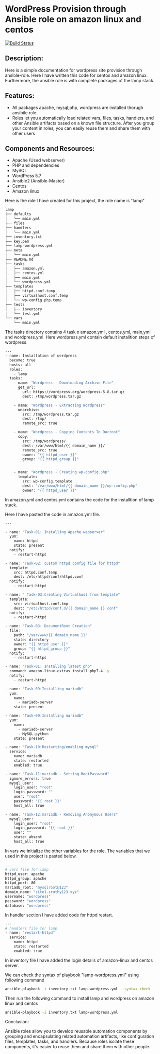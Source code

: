 
# WordPress Provision through Ansible role on  amazon linux and centos
[![Build Status](https://travis-ci.org/joemccann/dillinger.svg?branch=master)](https://travis-ci.org/joemccann/dillinger)

## Description:
Here is a simple documentation for wordpress site provision through ansible-role. Here I have written  this code for centos and amazon linux.  Furthermore, the ansible role is  with complete packages of the lamp stack.

## Features:

- All packages apache, mysql,php, wordpress are installed thorugh ansibile role.
- Roles let you automatically load related vars, files, tasks, handlers, and other Ansible artifacts based on a known file structure. After you group your content in roles, you can easily reuse them and share them with other users

## Components and Resources:
- Apache (Used webserver)
- PHP and dependencies
- MySQL
- WordPress 5.7
- Ansible2 (Ansible-Master)
- Centos
- Amazon linux

Here is the role I have created for this project, the role name is "lamp"
```sh
lamp
├── defaults
│   └── main.yml
├── files
├── handlers
│   └── main.yml
├── inventory.txt
├── key.pem
├── lamp-wordpress.yml
├── meta
│   └── main.yml
├── README.md
├── tasks
│   ├── amazon.yml
│   ├── centos.yml
│   ├── main.yml
│   └── wordpress.yml
├── templates
│   ├── httpd.conf.temp
│   ├── virtualhost.conf.temp
│   └── wp-config.php.temp
├── tests
│   ├── inventory
│   └── test.yml
└── vars
    └── main.yml
```



The tasks directory contains  4 task o amazon.yml , centos.yml, main,yml and wordpress.yml.
Here wordpress.yml contain default installtion steps of wordpress.


```sh
---
- name: Installation of wordpress
  become: true
  hosts: all
  roles:
    - lamp
  tasks:
    - name: "Wordpress - Downloading Archive File"
      get_url:
        url: https://wordpress.org/wordpress-5.8.tar.gz
        dest: /tmp/wordpress.tar.gz

    - name: "Wordpress - Extracting Wordpress"
      unarchive:
        src: /tmp/wordpress.tar.gz
        dest: /tmp/
        remote_src: true

    - name: "Wordpress - Copying Contents To Docroot"
      copy:
        src: /tmp/wordpress/
        dest: /var/www/html/{{ domain_name }}/
        remote_src: true
        owner: "{{ httpd_user }}"
        group: "{{ httpd_group }}"


    - name: "Wordpress - Creating wp-config.php"
      template:
        src: wp-config.template
        dest: "/var/www/html/{{ domain_name }}/wp-config.php"
        owner: "{{ httpd_user }}"

```
In amazon.yml and centos.yml  contains the code for the  installtion of lamp stack.

Here I have pasted the code in amazon.yml file.

```sh
---

- name: "Task-01: Installing Apache webserver"
  yum:
    name: httpd
    state: present
  notify:
    - restart-httpd

- name: "Task-02: custom httpd config file for httpd"
  template:
    src: httpd.conf.temp
    dest: /etc/httpd/conf/httpd.conf
  notify:
    - restart-httpd

- name: " Task-03:Creating Virtualhost from template"
  template:
    src: virtualhost.conf.tmp
    dest: "/etc/httpd/conf.d/{{ domain_name }}.conf"
  notify:
    - restart-httpd

- name: "Task-03: DocumentRoot Creation"
  file:
    path: "/var/www/{{ domain_name }}"
    state: directory
    owner: "{{ httpd_user }}"
    group: "{{ httpd_group }}"
  notify:
    - restart-httpd

- name: "Task-01: Installing latest php"
  command: amazon-linux-extras install php7.4 -y
  notify:
    - restart-httpd

- name: "Task-09:Installing mariadb"
  yum:
    name:
      - mariadb-server
    state: present

- name: "Task-09:Installing mariadb"
  yum:
    name:
      - mariadb-server
      - MySQL-python
    state: present

- name: "Task-10:Restarting/enabling mysql"
  service:
    name: mariadb
    state: restarted
    enabled: true

- name: "Task-11:mariadb - Setting RootPassword"
  ignore_errors: true
  mysql_user:
    login_user: "root"
    login_password: ""
    user: "root"
    password: "{{ root }}"
    host_all: true

- name: "Task-12:mariadb - Removing Anonymous Users"
  mysql_user:
    login_user: "root"
    login_password: "{{ root }}"
    user: ""
    state: absent
    host_all: true
```

In vars  we initialize the other variables for the role. The variables that we used in this project is pasted below.

```sh
---
# vars file for lamp
httpd_user: apache
httpd_group: apache
httpd_port: 80
mariadb_root: "mysqlroot@123"
domain_name: "site1.sruthy123.xyz"
username: "wordpress"
password: "wordpress"
database: "wordpress"
```

In handler section I have added code for httpd restart.

```sh
---
# handlers file for lamp
- name: "restart-httpd"
  service:
    name: httpd
    state: restarted
    enabled: true
```

In inventory file I have added the login details of  amazon-linux  and  centos server.


We can check the syntax of playbook "lamp-wordpress.yml" using  following command

```sh
ansible-playbook -i inventory.txt lamp-wordpress.yml --syntax-check
```

Then run the following command to install lamp and wordpress on amazon linux and centos

```sh
ansible-playbook -i inventory.txt lamp-wordpress.yml
```

Conclusion:

Ansible roles allow you to develop reusable automation components by grouping and encapsulating related automation artifacts, like configuration files, templates, tasks, and handlers. Because roles isolate these components, it's easier to reuse them and share them with other people.


